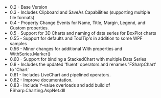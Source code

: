 * 0.2 - Base Version
* 0.3 - Includes Clipboard and SaveAs Capabilities (supporting multiple file formats)
* 0.4 - Property Change Events for Name, Title, Margin, Legend, and Custom properties.
* 0.5 - Support for 3D Charts and naming of data series for BoxPlot charts
* 0.55 - Support for defaults and ToolTip's in addition to some WPF samples
* 0.56 - Minor changes for additional With properties and WithSeries.Marker()
* 0.60 - Support for binding a StackedChart with multiple Data Series
* 0.8 - Includes the updated 'fluent' operators and renames 'FSharpChart' to 'Chart'
* 0.81 - Includes LiveChart and pipelined operators.
* 0.82 - Improve documentation.
* 0.83 - Include Y-value overloads and add build of FSharp.Charting.AspNet.dll
